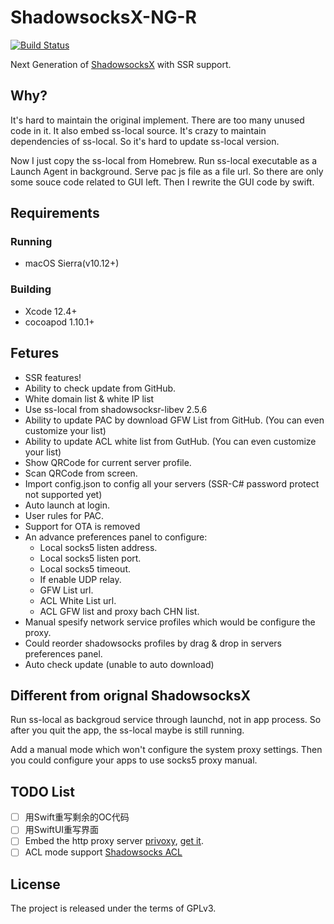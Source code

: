 # ShadowsocksX-NG-R

[![Build Status](https://travis-ci.org/shadowsocksr/ShadowsocksX-NG.svg?branches=develop)](https://travis-ci.org/shadowsocksr/ShadowsocksX-NG)

Next Generation of [ShadowsocksX](https://github.com/shadowsocks/shadowsocks-iOS) with SSR support.

## Why?

It's hard to maintain the original implement. There are too many unused code in it. 
It also embed ss-local source. It's crazy to maintain dependencies of ss-local. 
So it's hard to update ss-local version.

Now I just copy the ss-local from Homebrew. Run ss-local executable as a Launch Agent in background. 
Serve pac js file as a file url. So there are only some souce code related to GUI left. 
Then I rewrite the GUI code by swift.

## Requirements

### Running

- macOS Sierra(v10.12+)

### Building

- Xcode 12.4+
- cocoapod 1.10.1+

## Fetures

- SSR features!
- Ability to check update from GitHub.
- White domain list & white IP list
- Use ss-local from shadowsocksr-libev 2.5.6
- Ability to update PAC by download GFW List from GitHub. (You can even customize your list)
- Ability to update ACL white list from GutHub. (You can even customize your list)
- Show QRCode for current server profile.
- Scan QRCode from screen.
- Import config.json to config all your servers (SSR-C# password protect not supported yet)
- Auto launch at login.
- User rules for PAC.
- Support for OTA is removed
- An advance preferences panel to configure:
  - Local socks5 listen address.
  - Local socks5 listen port.
  - Local socks5 timeout.
  - If enable UDP relay.
  - GFW List url.
  - ACL White List url.
  - ACL GFW list and proxy bach CHN list.
- Manual spesify network service profiles which would be configure the proxy.
- Could reorder shadowsocks profiles by drag & drop in servers preferences panel.
- Auto check update (unable to auto download)

## Different from orignal ShadowsocksX

Run ss-local as backgroud service through launchd, not in app process.
So after you quit the app, the ss-local maybe is still running. 

Add a manual mode which won't configure the system proxy settings. 
Then you could configure your apps to use socks5 proxy manual.


## TODO List
- [ ] 用Swift重写剩余的OC代码
- [ ] 用SwiftUI重写界面
- [ ] Embed the http proxy server [privoxy](http://www.privoxy.org/), [get it](https://homebrew.bintray.com/bottles/privoxy-3.0.26.sierra.bottle.tar.gz).
- [ ] ACL mode support [Shadowsocks ACL](https://github.com/shadowsocksr/shadowsocksr-libev/tree/master/acl)

## License

The project is released under the terms of GPLv3.

